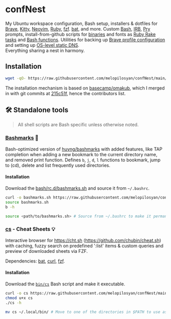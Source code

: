 # confNest

My Ubuntu workspace configuration, Bash setup, installers & dotfiles for
[Brave](https://brave.com/),
[Kitty](https://sw.kovidgoyal.net/kitty/),
[Neovim](https://neovim.io/),
[Ruby](https://www.ruby-lang.org/en/),
[fzf](https://github.com/junegunn/fzf).
[bat](https://github.com/sharkdp/bat),
and more.
Custom [Bash](/bash/rc.d/prompt.sh), [IRB](/dotfiles/.irbrc), [Pry](/dotfiles/.pryrc) prompts,
install-from-github scripts for [binaries](/install/apps-terminal.sh) and fonts as
[Ruby Rake tasks](/rakelib/install.rake) and [Bash functions](/bash/functions.sh).
Utilities for backing up [Brave profile configuration](/utils/copy_brave_profile.sh)
and setting up [OS-level static DNS](/utils/set_static_dns.sh). \
Everything sharing a nest in harmony.

## Installation

```bash
wget -qO- https://raw.githubusercontent.com/melopilosyan/confNest/main/install.sh | bash
```

The installation mechanism is based on [basecamp/omakub](https://github.com/basecamp/omakub),
which I merged in with git commits at
[215c51f](https://github.com/basecamp/omakub/tree/215c51fc0d0b9d6b45f75088c68c74750774f245),
hence the contributors list.


## 🛠️ Standalone tools

> All shell scripts are Bash specific unless otherwise noted.

### [Bashmarks](/bash/rc.d/bashmarks.sh) 🔖
Bash-optimized version of [huyng/bashmarks](https://github.com/huyng/bashmarks) with added
features, like TAP completion when adding a new bookmark to the current directory name, and
removed print function. Defines `b`, `j`, `d`, `l` functions to bookmark, jump to (cd),
delete and list frequently used directories.

#### Installation
Download the [bash/rc.d/bashmarks.sh](/bash/rc.d/bashmarks.sh) and source it from `~/.bashrc`.

```sh
curl -o bashmarks.sh https://raw.githubusercontent.com/melopilosyan/confNest/main/bash/rc.d/bashmarks.sh
source bashmarks.sh
b -h

source <path/to/bashmarks.sh> # Source from ~/.bashrc to make it permanent
```

### [cs](/bin/cs) - Cheat Sheets 💡
Interactive browser for https://cht.sh (https://github.com/chubin/cheat.sh)
with caching, fuzzy search on predefined ':list' items & custom queries and
preview of downloaded sheets via FZF.

Dependencies: [bat](https://github.com/sharkdp/bat), [curl](https://github.com/curl/curl), [fzf](https://github.com/junegunn/fzf).

#### Installation
Download the [`bin/cs`](/bin/cs) Bash script and make it executable.

```sh
curl -o cs https://raw.githubusercontent.com/melopilosyan/confNest/main/bin/cs
chmod u+x cs
./cs -h

mv cs ~/.local/bin/ # Move to one of the directories in $PATH to use as a command
```
